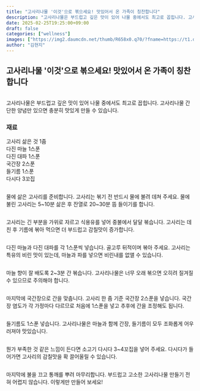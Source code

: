 ```yaml
---
title: "고사리나물 '이것'으로 볶으세요! 맛있어서 온 가족이 칭찬합니다"
description: "고사리나물은 부드럽고 깊은 맛이 있어 나물 중에서도 최고로 꼽힙니다. 고사리나물 간단한 양념만 있으면 충분히 맛있게 만들 수 있습니다."
date: 2025-02-25T19:25:00+09:00
draft: false
categories: ["wellness"]
images: ["https://img2.daumcdn.net/thumb/R658x0.q70/?fname=https://t1.daumcdn.net/news/202502/24/tenbody/20250224120002791esms.png", "https://img4.daumcdn.net/thumb/R658x0.q70/?fname=https://t1.daumcdn.net/news/202502/24/tenbody/20250224120003105fdle.jpg", "https://img1.daumcdn.net/thumb/R658x0.q70/?fname=https://t1.daumcdn.net/news/202502/24/tenbody/20250224120003457xcmj.jpg", "https://img1.daumcdn.net/thumb/R658x0.q70/?fname=https://t1.daumcdn.net/news/202502/24/tenbody/20250224120003712cbwg.jpg", "https://img2.daumcdn.net/thumb/R658x0.q70/?fname=https://t1.daumcdn.net/news/202502/24/tenbody/20250224120003964fgtx.jpg"]
author: "김현지"
---
```


<h2 >고사리나물 '이것'으로 볶으세요! 맛있어서 온 가족이 칭찬합니다</h2> <figure ><img src="https://img2.daumcdn.net/thumb/R658x0.q70/?fname=https://t1.daumcdn.net/news/202502/24/tenbody/20250224120002791esms.png" alt=""/></figure> <p>고사리나물은 부드럽고 깊은 맛이 있어 나물 중에서도 최고로 꼽힙니다. 고사리나물 간단한 양념만 있으면 충분히 맛있게 만들 수 있습니다.</p> <h3 >재료</h3> <p>고사리 삶은 것 1줌<br>다진 마늘 1스푼<br>다진 대파 1스푼<br>국간장 2스푼<br>들기름 1스푼<br>다시다 3꼬집</p> <figure ><img src="https://img4.daumcdn.net/thumb/R658x0.q70/?fname=https://t1.daumcdn.net/news/202502/24/tenbody/20250224120003105fdle.jpg" alt=""/></figure> <p>물에 삶은 고사리를 준비합니다. 고사리는 볶기 전 반드시 물에 불려 데쳐 주세요. 물에 불린 고사리는 5~10분 삶은 후 잔열로 20~30분 뜸 들이기를 합니다.</p> <figure ><img src="https://img1.daumcdn.net/thumb/R658x0.q70/?fname=https://t1.daumcdn.net/news/202502/24/tenbody/20250224120003457xcmj.jpg" alt=""/></figure> <p>고사리는 긴 부분을 가위로 자르고 식용유를 넣어 중불에서 달달 볶습니다. 고사리는 데친 후 기름에 볶아 먹으면 더 부드럽고 감칠맛이 증가합니다.</p> <figure ><img src="https://img1.daumcdn.net/thumb/R658x0.q70/?fname=https://t1.daumcdn.net/news/202502/24/tenbody/20250224120003712cbwg.jpg" alt=""/></figure> <p>다진 마늘과 다진 대파를 각 1스푼씩 넣습니다. 골고루 뒤적이며 볶아 주세요. 고사리는 특유의 비린 맛이 있는데, 마늘과 파를 넣으면 비린내를 없앨 수 있습니다.</p> <figure ><img src="https://img2.daumcdn.net/thumb/R658x0.q70/?fname=https://t1.daumcdn.net/news/202502/24/tenbody/20250224120003964fgtx.jpg" alt=""/></figure> <p>마늘 향이 잘 배도록 2~3분 간 볶습니다. 고사리나물은 너무 오래 볶으면 오히려 질겨질 수 있으므로 주의해야 합니다.</p> <figure ><img src="https://img1.daumcdn.net/thumb/R658x0.q70/?fname=https://t1.daumcdn.net/news/202502/24/tenbody/20250224120004244fjhq.jpg" alt=""/></figure> <p>마지막에 국간장으로 간을 맞춥니다. 고사리 한 줌 기준 국간장 2스푼을 넣습니다. 국간장 염도가 각 가정마다 다르므로 처음에 1스푼을 넣고 추후에 간을 조정해도 됩니다.</p> <figure ><img src="https://img4.daumcdn.net/thumb/R658x0.q70/?fname=https://t1.daumcdn.net/news/202502/24/tenbody/20250224120004464rlba.jpg" alt=""/></figure> <p>들기름도 1스푼 넣습니다. 고사리나물은 마늘과 함께 간장, 들기름이 모두 조화롭게 어우러져야 맛있습니다.</p> <figure ><img src="https://img4.daumcdn.net/thumb/R658x0.q70/?fname=https://t1.daumcdn.net/news/202502/24/tenbody/20250224120004732viss.jpg" alt=""/></figure> <p>뭔가 부족한 것 같은 느낌이 든다면 소고기 다시다 3~4꼬집을 넣어 주세요. 다시다가 들어가면 고사리의 감칠맛을 확 끌어올릴 수 있습니다.</p> <figure ><img src="https://img3.daumcdn.net/thumb/R658x0.q70/?fname=https://t1.daumcdn.net/news/202502/24/tenbody/20250224120004978xgui.jpg" alt=""/></figure> <p>마지막에 불을 끄고 통깨를 뿌려 마무리합니다. 부드럽고 고소한 고사리나물 만들기 전혀 어렵지 않습니다. 이렇게만 만들어 보세요!</p>